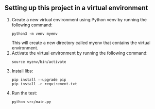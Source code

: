 ## Setting up this project in a virtual environment

1. Create a new virtual environment using Python venv by running the following command:
   ```
   python3 -m venv myenv
   ```
   This will create a new directory called myenv that contains the virtual environment.
2. Activate the virtual environment by running the following command:
   ```
   source myenv/bin/activate
   ```
3. Install libs:
   ```
   pip install --upgrade pip
   pip install -r requirement.txt
   ```
4. Run the test:
   ```
   python src/main.py
   ```
